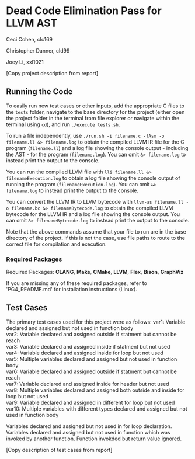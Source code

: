 # Dead Code Elimination Pass for LLVM AST
Ceci Cohen, clc169

Christopher Danner, cld99

Joey Li, xxl1021

[Copy project description from report]

## Running the Code
To easily run new test cases or other inputs, add the appropriate C files to the `tests` folder, navigate to the base directory for the project (either open the project folder in the terminal from file explorer or navigate within the terminal using `cd`), and run `./execute tests.sh`.

To run a file independently, use `./run.sh -i filename.c -fAsm -o filename.ll &> filename.log` to obtain the compiled LLVM IR file for the C program (`filename.ll`) and a log file showing the console output - including the AST - for the program (`filename.log`). You can omit `&> filename.log` to instead print the output to the console.

You can run the compiled LLVM file with `lli filename.ll &> filenameExecution.log` to obtain a log file showing the console output of running the program (`filenameExecution.log`). You can omit `&> filename.log` to instead print the output to the console.

You can convert the LLVM IR to LLVM bytecode with `llvm-as filename.ll -o filename.bc &> filenameBytecode.log` to obtain the compiled LLVM bytecode for the LLVM IR and a log file showing the console output. You can omit `&> filenameBytecode.log` to instead print the output to the console.

Note that the above commands assume that your file to run are in the base directory of the project. If this is not the case, use file paths to route to the correct file for compilation and execution.

### Required Packages
Required Packages: **CLANG**, **Make**, **CMake**, **LLVM**, **Flex**, **Bison**, **GraphViz**

If you are missing any of these required packages, refer to 'PG4_README.md' for installation instructions (Linux).

## Test Cases
The primary test cases used for this project were as follows:
var1: Variable declared and assigned but not used in function body\
var2: Variable declared and assigned outside if statment but cannot be reach\
var3: Variable declared and assigned inside if statment but not used\
var4: Variable declared and assigned inside for loop but not used\
var5: Multiple variables declared and assigned but not used in function body\
var6: Variable declared and assigned outside if statment but cannot be reach\
var7: Variable declared and assigned inside for header but not used\
var8: Multiple variables declared and assigned both outside and inside for loop but not used\
var9: Variable declared and assigned in different for loop but not used\
var10: Multiple variables with different types declared and assigned but not used in function body

Variables declared and assigned but not used in for loop declaration.
Variables declared and assigned but not used in function which was invoked by another function.
Function invokded but return value ignored.

[Copy description of test cases from report]
